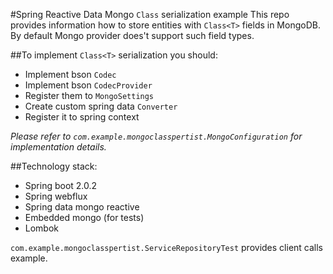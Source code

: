 #Spring Reactive Data Mongo `Class` serialization example
This repo provides information how to store entities with `Class<T>` fields in MongoDB.
By default Mongo provider does't support such field types.

##To implement `Class<T>` serialization you should:
* Implement bson `Codec`
* Implement bson `CodecProvider`
* Register them to `MongoSettings`
* Create custom spring data `Converter`
* Register it to spring context

_Please refer to `com.example.mongoclasspertist.MongoConfiguration` for implementation details._


##Technology stack:
* Spring boot 2.0.2
* Spring webflux
* Spring data mongo reactive
* Embedded mongo (for tests)
* Lombok

`com.example.mongoclasspertist.ServiceRepositoryTest` provides client calls example.
